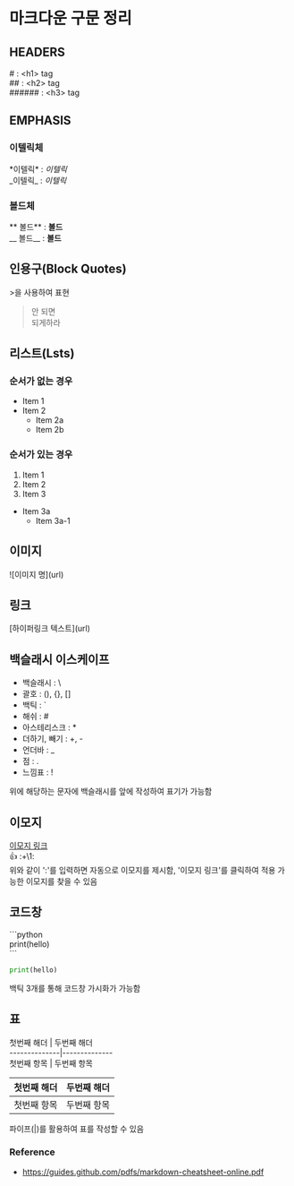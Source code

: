 # 마크다운 구문 정리  
## HEADERS  
\# : \<h1> tag   
\## : \<h2> tag    
\###### : \<h3> tag     

## EMPHASIS  
### 이텔릭체  
\*이텔릭\* : *이텔릭*  
\_이텔릭\_ : _이텔릭_  
### 볼드체  
\** 볼드\** : **볼드**  
\__ 볼드\__ : __볼드__  

## 인용구(Block Quotes)  
\>을 사용하여 표현
> 안 되면  
> 되게하라  

## 리스트(Lsts)
### 순서가 없는 경우  
* Item 1  
* Item 2  
  * Item 2a
  * Item 2b  

### 순서가 있는 경우  
1. Item 1
2. Item 2
3. Item 3
  * Item 3a
    * Item 3a-1

## 이미지  
\!\[이미지 명\](url)  

## 링크  
\[하이퍼링크 텍스트\](url)

## 백슬래시 이스케이프  
- 백슬래시 : \
- 괄호 : (), {}, []
- 백틱 : `
- 해쉬 : #
- 아스테리스크 : *
- 더하기, 빼기 : +, -
- 언더바 : _
- 점 : .
- 느낌표 : !  

위에 해당하는 문자에 백슬래시를 앞에 작성하여 표기가 가능함  

## 이모지  
[이모지 링크](https://www.webfx.com/tools/emoji-cheat-sheet/)  
👍 \:\+\1:  
위와 같이 ':'를 입력하면 자동으로 이모지를 제시함, '이모지 링크'를 클릭하여 적용 가능한 이모지를 찾을 수 있음  

## 코드창     
\`\`\`python  
print(hello)  
\`\`\`

```python
print(hello)
```

백틱 3개를 통해 코드창 가시화가 가능함 

## 표  

첫번째 해더 | 두번째 해더  
\--------------\|\--------------  
첫번째 항목 \| 두번째 항목  

첫번째 해더 | 두번째 해더  
--------------|--------------  
첫번째 항목 | 두번째 항목  

파이프(|)를 활용하여 표를 작성할 수 있음  


### Reference  
- https://guides.github.com/pdfs/markdown-cheatsheet-online.pdf
